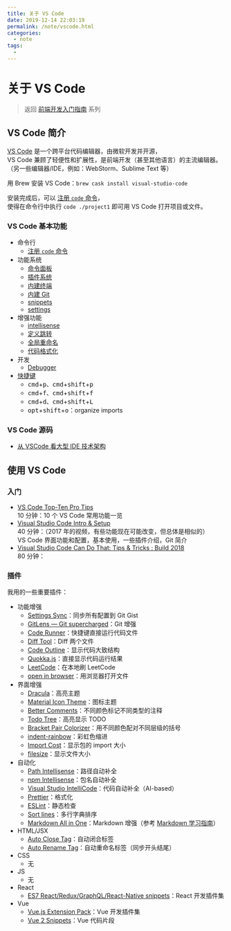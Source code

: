 ```yaml
---
title: 关于 VS Code
date: 2019-12-14 22:03:19
permalink: /note/vscode.html
categories:
  - note
tags:
  - 
---
```

# 关于 VS Code

> 返回 [前端开发入门指南](./fe-development-cookbook.md) 系列

## VS Code 简介

[VS Code](https://code.visualstudio.com/) 是一个跨平台代码编辑器，由微软开发并开源，  
VS Code 兼顾了轻便性和扩展性，是前端开发（甚至其他语言）的主流编辑器。  
（另一些编辑器/IDE，例如：WebStorm、Sublime Text 等）

用 Brew 安装 VS Code：`brew cask install visual-studio-code`

安装完成后，可以 [注册 `code` 命令](https://code.visualstudio.com/docs/setup/mac#_launching-from-the-command-line)，  
使得在命令行中执行 `code ./project1` 即可用 VS Code 打开项目或文件。

### VS Code 基本功能

- 命令行
  - [注册 `code` 命令](https://code.visualstudio.com/docs/setup/mac#_launching-from-the-command-line)
- 功能系统
  - [命令面板](https://code.visualstudio.com/docs/getstarted/userinterface#_command-palette)
  - [插件系统](https://code.visualstudio.com/docs/editor/extension-gallery)
  - [内建终端](https://code.visualstudio.com/docs/editor/integrated-terminal)
  - [内建 Git](https://code.visualstudio.com/Docs/editor/versioncontrol#_git-support)
  - [snippets](https://code.visualstudio.com/docs/editor/userdefinedsnippets)
  - [settings](https://code.visualstudio.com/docs/getstarted/settings)
- 增强功能
  - [intellisense](https://code.visualstudio.com/docs/editor/intellisense)
  - [定义跳转](https://code.visualstudio.com/Docs/editor/editingevolved#_peek)
  - [全局重命名](https://code.visualstudio.com/Docs/editor/editingevolved#_rename-symbol)
  - [代码格式化](https://code.visualstudio.com/docs/editor/codebasics#_formatting)
- 开发
  - [Debugger](https://code.visualstudio.com/Docs/editor/debugging)
- [快捷键](https://code.visualstudio.com/docs/getstarted/keybindings#_keyboard-shortcuts-reference)
  - <kbd>cmd</kbd>+<kbd>p</kbd>、<kbd>cmd</kbd>+<kbd>shift</kbd>+<kbd>p</kbd>
  - <kbd>cmd</kbd>+<kbd>f</kbd>、<kbd>cmd</kbd>+<kbd>shift</kbd>+<kbd>f</kbd>
  - <kbd>cmd</kbd>+<kbd>d</kbd>、<kbd>cmd</kbd>+<kbd>shift</kbd>+<kbd>L</kbd>
  - <kbd>opt</kbd>+<kbd>shift</kbd>+<kbd>o</kbd>：organize imports

### VS Code 源码

- [从 VSCode 看大型 IDE 技术架构](https://zhuanlan.zhihu.com/p/96041706)

## 使用 VS Code

### 入门

- [VS Code Top-Ten Pro Tips](https://www.youtube.com/watch?v=u21W_tfPVrY)  
  10 分钟：10 个 VS Code 常用功能一览
- [Visual Studio Code Intro & Setup](https://www.youtube.com/watch?v=fnPhJHN0jTE)  
  40 分钟：（2017 年的视频，有些功能现在可能改变，但总体是相似的）  
  VS Code 界面功能和配置，基本使用，一些插件介绍，Git 简介
- [Visual Studio Code Can Do That: Tips & Tricks : Build 2018](https://www.youtube.com/watch?v=OOG3xcUQY5k)  
  80 分钟：
  <!-- - [15 VS Code Extensions For Front-End Developers in 2019](https://www.youtube.com/watch?v=LdF2RcelRg0) -->

### 插件

我用的一些重要插件：

- 功能增强
  - [Settings Sync](https://marketplace.visualstudio.com/items?itemName=Shan.code-settings-sync)：同步所有配置到 Git Gist
  - [GitLens — Git supercharged](https://marketplace.visualstudio.com/items?itemName=eamodio.gitlens)：Git 增强
  - [Code Runner](https://marketplace.visualstudio.com/items?itemName=formulahendry.code-runner)：快捷键直接运行代码文件
  - [Diff Tool](https://marketplace.visualstudio.com/items?itemName=jinsihou.diff-tool)：Diff 两个文件
  - [Code Outline](https://marketplace.visualstudio.com/items?itemName=patrys.vscode-code-outline)：显示代码大致结构
  - [Quokka.js](https://marketplace.visualstudio.com/items?itemName=WallabyJs.quokka-vscode)：直接显示代码运行结果
  - [LeetCode](https://marketplace.visualstudio.com/items?itemName=shengchen.vscode-leetcode)：在本地刷 LeetCode
  - [open in browser](https://marketplace.visualstudio.com/items?itemName=techer.open-in-browser)：用浏览器打开文件
- 界面增强
  - [Dracula](https://draculatheme.com/)：高亮主题
  - [Material Icon Theme](https://marketplace.visualstudio.com/items?itemName=PKief.material-icon-theme)：图标主题
  - [Better Comments](https://marketplace.visualstudio.com/items?itemName=aaron-bond.better-comments)：不同颜色标记不同类型的注释
  - [Todo Tree](https://marketplace.visualstudio.com/items?itemName=Gruntfuggly.todo-tree)：高亮显示 TODO
  - [Bracket Pair Colorizer](https://marketplace.visualstudio.com/items?itemName=CoenraadS.bracket-pair-colorizer)：用不同颜色配对不同层级的括号
  - [indent-rainbow](https://marketplace.visualstudio.com/items?itemName=oderwat.indent-rainbow)：彩虹色缩进
  - [Import Cost](https://marketplace.visualstudio.com/items?itemName=wix.vscode-import-cost)：显示包的 import 大小
  - [filesize](https://marketplace.visualstudio.com/items?itemName=mkxml.vscode-filesize)：显示文件大小
- 自动化
  <!-- - [Auto Import](https://marketplace.visualstudio.com/items?itemName=steoates.autoimport)：npm 自动导入补全 -->
  - [Path Intellisense](https://marketplace.visualstudio.com/items?itemName=christian-kohler.path-intellisense)：路径自动补全
  - [npm Intellisense](https://marketplace.visualstudio.com/items?itemName=christian-kohler.npm-intellisense)：包名自动补全
  - [Visual Studio IntelliCode](https://marketplace.visualstudio.com/items?itemName=VisualStudioExptTeam.vscodeintellicode)：代码自动补全（AI-based）
  - [Prettier](https://marketplace.visualstudio.com/items?itemName=esbenp.prettier-vscode)：格式化
  - [ESLint](https://marketplace.visualstudio.com/items?itemName=dbaeumer.vscode-eslint)：静态检查
  - [Sort lines](https://marketplace.visualstudio.com/items?itemName=Tyriar.sort-lines)：多行字典排序
  - [Markdown All in One](https://marketplace.visualstudio.com/items?itemName=yzhang.markdown-all-in-one)：Markdown 增强（参考 [Markdown 学习指南](./markdown.md)）
- HTML/JSX
  - [Auto Close Tag](https://marketplace.visualstudio.com/items?itemName=formulahendry.auto-close-tag)：自动闭合标签
  - [Auto Rename Tag](https://marketplace.visualstudio.com/items?itemName=formulahendry.auto-rename-tag)：自动重命名标签（同步开头结尾）
- CSS
  - 无
- JS
  - 无
- React
  - [ES7 React/Redux/GraphQL/React-Native snippets](https://marketplace.visualstudio.com/items?itemName=dsznajder.es7-react-js-snippets)：React 开发插件集
- Vue
  - [Vue.js Extension Pack](https://marketplace.visualstudio.com/items?itemName=mubaidr.vuejs-extension-pack)：Vue 开发插件集
  - [Vue 2 Snippets](https://marketplace.visualstudio.com/items?itemName=hollowtree.vue-snippets)：Vue 代码片段
